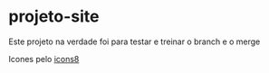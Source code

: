 # projeto-site
 Este projeto na verdade foi para testar e treinar o branch e o merge


Icones pelo [icons8](https://icons8.com/)